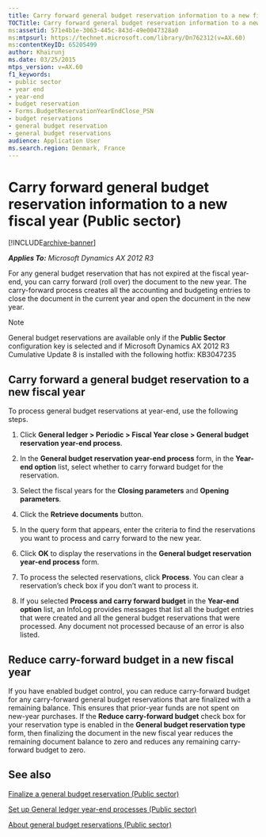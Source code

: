 ```yaml
---
title: Carry forward general budget reservation information to a new fiscal year (Public sector)
TOCTitle: Carry forward general budget reservation information to a new fiscal year (Public sector)
ms:assetid: 571e4b1e-3063-445c-843d-49e0047328a0
ms:mtpsurl: https://technet.microsoft.com/library/Dn762312(v=AX.60)
ms:contentKeyID: 65205499
author: Khairunj
ms.date: 03/25/2015
mtps_version: v=AX.60
f1_keywords:
- public sector
- year end
- year-end
- budget reservation
- Forms.BudgetReservationYearEndClose_PSN
- budget reservations
- general budget reservation
- general budget reservations
audience: Application User
ms.search.region: Denmark, France
---
```


# Carry forward general budget reservation information to a new fiscal year (Public sector) 


[!INCLUDE[archive-banner](includes/archive-banner.md)]


_**Applies To:** Microsoft Dynamics AX 2012 R3_

For any general budget reservation that has not expired at the fiscal year-end, you can carry forward (roll over) the document to the new year. The carry-forward process creates all the accounting and budgeting entries to close the document in the current year and open the document in the new year.


> [!NOTE]
> <P>General budget reservations are available only if the <STRONG>Public Sector</STRONG> configuration key is selected and if Microsoft Dynamics AX 2012 R3 Cumulative Update 8 is installed with the following hotfix: KB3047235</P>



## Carry forward a general budget reservation to a new fiscal year

To process general budget reservations at year-end, use the following steps.

1.  Click **General ledger \> Periodic \> Fiscal Year close \> General budget reservation year-end process**.

2.  In the **General budget reservation year-end process** form, in the **Year-end option** list, select whether to carry forward budget for the reservation.

3.  Select the fiscal years for the **Closing parameters** and **Opening parameters**.

4.  Click the **Retrieve documents** button.

5.  In the query form that appears, enter the criteria to find the reservations you want to process and carry forward to the new year.

6.  Click **OK** to display the reservations in the **General budget reservation year-end process** form.

7.  To process the selected reservations, click **Process**. You can clear a reservation’s check box if you don’t want to process it.

8.  If you selected **Process and carry forward budget** in the **Year-end option** list, an InfoLog provides messages that list all the budget entries that were created and all the general budget reservations that were processed. Any document not processed because of an error is also listed.

## Reduce carry-forward budget in a new fiscal year

If you have enabled budget control, you can reduce carry-forward budget for any carry-forward general budget reservations that are finalized with a remaining balance. This ensures that prior-year funds are not spent on new-year purchases. If the **Reduce carry-forward budget** check box for your reservation type is enabled in the **General budget reservation type** form, then finalizing the document in the new fiscal year reduces the remaining document balance to zero and reduces any remaining carry-forward budget to zero.

## See also

[Finalize a general budget reservation (Public sector)](finalize-a-general-budget-reservation-public-sector.md)

[Set up General ledger year-end processes (Public sector)](set-up-general-ledger-year-end-processes-public-sector.md)

[About general budget reservations (Public sector)](about-general-budget-reservations-public-sector.md)

  


